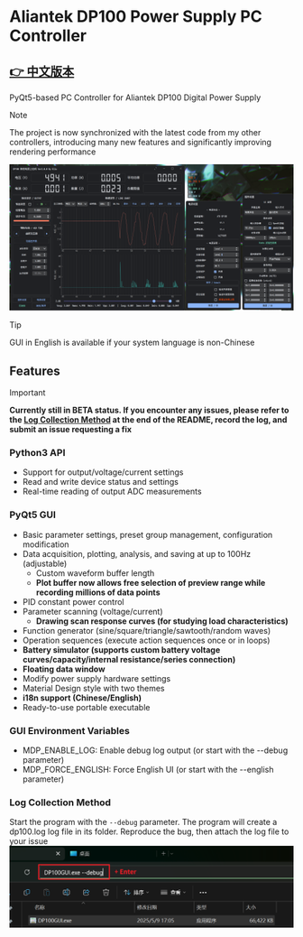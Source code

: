 # Aliantek DP100 Power Supply PC Controller

## **[👉 中文版本](./readme.md)**

PyQt5-based PC Controller for Aliantek DP100 Digital Power Supply

> [!NOTE]
> The project is now synchronized with the latest code from my other controllers, introducing many new features and significantly improving rendering performance

![1746780655831](image/readme/1746780655831.png)

> [!TIP]
> GUI in English is available if your system language is non-Chinese

## Features

> [!IMPORTANT]
> **Currently still in BETA status. If you encounter any issues, please refer to the [Log Collection Method](#log-collection-method) at the end of the README, record the log, and submit an issue requesting a fix**

### Python3 API

- Support for output/voltage/current settings
- Read and write device status and settings
- Real-time reading of output ADC measurements

### PyQt5 GUI

- Basic parameter settings, preset group management, configuration modification
- Data acquisition, plotting, analysis, and saving at up to 100Hz (adjustable)
  - Custom waveform buffer length
  - **Plot buffer now allows free selection of preview range while recording millions of data points**
- PID constant power control
- Parameter scanning (voltage/current)
  - **Drawing scan response curves (for studying load characteristics)**
- Function generator (sine/square/triangle/sawtooth/random waves)
- Operation sequences (execute action sequences once or in loops)
- **Battery simulator (supports custom battery voltage curves/capacity/internal resistance/series connection)**
- **Floating data window**
- Modify power supply hardware settings
- Material Design style with two themes
- **i18n support (Chinese/English)**
- Ready-to-use portable executable

### GUI Environment Variables

- MDP_ENABLE_LOG: Enable debug log output (or start with the --debug parameter)
- MDP_FORCE_ENGLISH: Force English UI (or start with the --english parameter)

### Log Collection Method

Start the program with the `--debug` parameter. The program will create a dp100.log log file in its folder. Reproduce the bug, then attach the log file to your issue
![1746781629583](image/readme/1746781629583.png)
